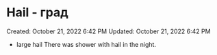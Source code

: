# Hail - град

Created: October 21, 2022 6:42 PM
Updated: October 21, 2022 6:42 PM

- large hail There was shower with hail in the night.